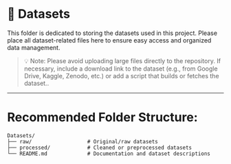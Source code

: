 # 📁 Datasets

This folder is dedicated to storing the datasets used in this project.
Please place all dataset-related files here to ensure easy access and organized data management.

> 💡 Note: Please avoid uploading large files directly to the repository. If necessary, include a download link to the dataset (e.g., from Google Drive, Kaggle, Zenodo, etc.) or add a script that builds or fetches the dataset..

---

# Recommended Folder Structure:

```
Datasets/
├── raw/                  # Original/raw datasets
├── processed/            # Cleaned or preprocessed datasets
└── README.md             # Documentation and dataset descriptions
```
